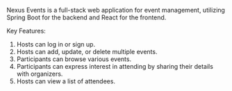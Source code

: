 Nexus Events is a full-stack web application for event management, utilizing Spring Boot for the backend and React for the frontend.

Key Features:

1) Hosts can log in or sign up.
2) Hosts can add, update, or delete multiple events.
3) Participants can browse various events.
4) Participants can express interest in attending by sharing their details with organizers.
5) Hosts can view a list of attendees.
